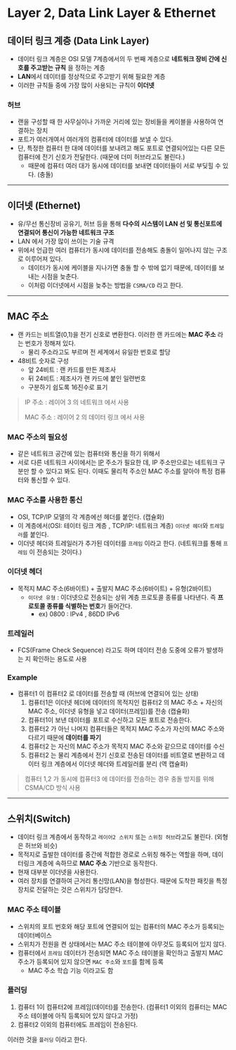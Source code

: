 # Layer 2, Data Link Layer & Ethernet

## 데이터 링크 계층 (Data Link Layer)
- 데이터 링크 계층은 OSI 모델 7계층에서의 두 번째 계층으로 **네트워크 장비 간에 신호를 주고받는 규칙** 을 정하는 계층
- **LAN**에서 데이터를 정상적으로 주고받기 위해 필요한 계층
- 이러한 규칙들 중에 가장 많이 사용되는 규칙이 **이더넷**

### 허브
- 랜을 구성할 때 한 사무실이나 가까운 거리에 있는 장비들을 케이블을 사용하여 연결하는 장치
- 포트가 여러개여서 여러개의 컴퓨터에 데이터를 보낼 수 있다.
- 단, 특정한 컴퓨터 한 대에 데이터를 보내려고 해도 포트로 연결되어있는 다른 모든 컴퓨터에 전기 신호가 전달한다. (때문에 더미 허브라고도 불린다.)
  - 때문에 컴퓨터 여러 대가 동시에 데이터를 보내면 데이터들이 서로 부딪힐 수 있다. (충돌)
---
## 이더넷 (Ethernet)
- 유/무선 통신장비 공유기, 허브 등을 통해 **다수의 시스템이 LAN 선 및 통신포트에 연결되어 통신이 가능한 네트워크 구조**
- LAN 에서 가장 많이 쓰이는 기술 규격
- 위에서 언급한 여러 컴퓨터가 동시에 데이터를 전송해도 충돌이 일어나지 않는 구조로 이루어져 있다.
  - 데이터가 동시에 케이블을 지나가면 충돌 할 수 밖에 없기 때문에, 데이터를 보내는 시점을 늦춘다.
  - 이처럼 이더넷에서 시점을 늦추는 방법을 `CSMA/CD` 라고 한다. 
---
## MAC 주소
- 랜 카드는 비트열(0,1)을 전기 신호로 변환한다. 이러한 랜 카드에는 **MAC 주소** 라는 번호가 정해져 있다.
  - 물리 주소라고도 부르며 전 세계에서 유일한 번호로 할당
- 48비트 숫자로 구성
  - 앞 24비트 : 랜 카드를 만든 제조사
  - 뒤 24비트 : 제조사가 랜 카드에 붙인 일련번호
  - 구분하기 쉽도록 16진수로 표기
> IP 주소 : 레이어 3 의 네트워크 에서 사용
> 
> MAC 주소 : 레이어 2 의 데이터 링크 에서 사용

### MAC 주소의 필요성
- 같은 네트워크 공간에 있는 컴퓨터와 통신을 하기 위해서
- 서로 다른 네트워크 사이에서는 [IP](https://github.com/royroyee/gonet/tree/main/03-layer/03-network-layer#ip) 주소가 필요한 데, IP 주소만으로는 네트워크 구분만 할 수 있다고 봐도 된다. 이때도 물리적 주소인 MAC 주소를 알아야 특정 컴퓨터와 통신할 수 있다.

### MAC 주소를 사용한 통신
- OSI, TCP/IP 모델의 각 계층에선 헤더를 붙인다. (캡슐화)
- 이 계층에서(OSI: 테이터 링크 계층 , TCP/IP: 네트워크 계층) `이더넷 헤더`와 `트레일러`를 붙인다.
- 이더넷 헤더와 트레일러가 추가된 데이터를 `프레임` 이라고 한다. (네트워크를 통해 `프레임` 이 전송되는 것이다.)

### 이더넷 헤더
- 목적지 MAC 주소(6바이트) + 출발지 MAC 주소(6바이트) + 유형(2바이트)
  - `이더넷 유형` : 이더넷으로 전송되는 상위 계층 프로토콜 종류를 나타낸다. 즉 **프로토콜 종류를 식별하는 번호**가 들어간다.
    - ex) 0800 : IPv4 , 86DD IPv6

### 트레일러
- FCS(Frame Check Sequence) 라고도 하며 데이터 전송 도중에 오류가 발생하는 지 확인하는 용도로 사용

### Example
- 컴퓨터1 이 컴퓨터2 로 데이터를 전송할 때 (허브에 연결되어 있는 상태)
    1. 컴퓨터1은 이더넷 헤더에 데이터의 목적지인 컴퓨터2 의 MAC 주소 + 자신의 MAC 주소, 이더넷 유형을 넣고 데이터(프레임)를 전송 (캡슐화)
    2. 컴퓨터1이 보낸 데이터를 포트로 수신하고 모든 포트로 전송한다.
    3. 컴퓨터2 가 아닌 나머지 컴퓨터들은 목적지 MAC 주소가 자신의 MAC 주소와 다르기 때문에 **데이터를 파기**
    4. 컴퓨터2 는 자신의 MAC 주소가 목적지 MAC 주소와 같으므로 데이터를 수신
    5. 컴퓨터2 는 물리 계층에서 전기 신호로 전송된 데이터를 비트열로 변환하고 데이터 링크 계층에서 이더넷 헤더와 트레일러를 분리 (역 캡슐화)
> 컴퓨터 1,2 가 동시에 컴퓨터3 에 데이터를 전송하는 경우 충돌 방지를 위해 CSMA/CD 방식 사용

---

## 스위치(Switch)
- 데이터 링크 계층에서 동작하고 `레이어2 스위치` 또는 `스위칭 허브`라고도 불린다. (외형은 허브와 비슷)
- 목적지로 출발한 데이터를 중간에 적합한 경로로 스위칭 해주는 역할을 하며, 데이터링크 계층에 속하므로 **MAC 주소** 기반으로 동작한다.
- 현재 대부분 이더넷을 사용한다.
- 여러 장치를 연결하여 근거리 통신망(LAN)을 형성한다. 때문에 도착한 패킷을 특정 장치로 전달하는 것은 스위치가 담당한다.

### MAC 주소 테이블
- 스위치의 포트 번호와 해당 포트에 연결되어 있는 컴퓨터의 MAC 주소가 등록되는 데이터베이스
- 스위치가 전원을 켠 상태에서는 MAC 주소 테이블에 아무것도 등록되어 있지 않다.
- 컴퓨터에서 `프레임` 데이터가 전송되면 MAC 주소 테이블을 확인하고 출발지 MAC 주소가 등록되어 있지 않으면 `MAC 주소`와 `포트`를 함께 등록
  - MAC 주소 학습 기능 이라고도 함

### 플러딩
 1. 컴퓨터 1이 컴퓨터2에 프레임(데이터)를 전송한다. (컴퓨터1 이외의 컴퓨터는 MAC 주소 테이블에 아직 등록되어 있지 않다고 가정)
 2. 컴퓨터2 이외의 컴퓨터에도 프레임이 전송된다.

이러한 것을 `플러딩` 이라고 한다.


